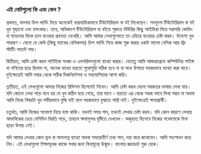 ### এই নোটগুলো কি এবং কেন ?


প্রথমত, বাংলায় ডিপ লার্নিং নিয়ে অনেকেই ধারাবাহিকভাবে টিউটোরিয়াল বা বই লিখেছেন। সবগুলো টিউটোরিয়াল বা বই খুব গুছানো এবং চমৎকার। তবে, অধিকাংশ টিউটোরিয়াল বা বইয়ে শুরুতে থিউরির কিছু আইডিয়া দিয়ে সরাসরি কোডিং বা মডেলের দিকে চলে যাওয়ার প্রবনতা দেখেছি। আমি আমার লেখাগুলোতে তা এডিয়ে যাওয়ার চেষ্টা করব। উদ্দেশ্য খুব সাধারণ - যেনো যে কেউ (কিছু ম্যাথের বেসিকসহ) ডিপ লার্নিং নিয়ে কাজ শুরু করার একটা ভালো বেসিক আর স্ট্রং স্টার্টিং পয়েন্ট পায়।


দ্বিতীয়ত, আমি চেষ্টা করব গাণিতিক সংজ্ঞা ও এলগরিদমগুলো ব্যাখ্যা করার। যেহেতু আমি আন্ডারগ্রেডে কম্পিউটার সাইন্স বা গণিতের ছাত্র ছিলাম না, অনেক ব্যাখ্যা হয়তো পুরোপুরি সঠিক হবে না বা অন্য উপায়ে সহজভাবে ব্যাখ্যা করা যাবে। দুইক্ষেত্রেই আমি সবার থেকে সঠিক দিকনির্দেশনা ও সহযোগিতার আশা করি।


তৃতীয়ত, এই লেখাগুলো আমার নিজের রিভিশন হিসেবেই নিবেন। আমি চেষ্টা করব যেনো সহজতর ভাষায় লেখা যায়। যদি কোনো লেখা পড়ে মনে হয় যে খুব কঠিন হয়ে গেছে, তার মানে - হয়তো এর থেকে সহজ ভাবে লিখা সম্ভব না অথবা আমি নিজে বিষয়টা খুব গভীরভাবে বুঝি নাই বলে সহজভাবে বুঝাতে পারি নাই। দুইক্ষেত্রেই ক্ষমাপ্রার্থী।


চতুর্থত, আমি নিজের গবেষণা নিয়ে ব্যস্ত থাকি। যখনই সময় পাব, তখনই লেখার চেষ্টা করব। যদি কোন কারণে লেখায় স্বাভাবিকের চেয়ে বেশিদিন বিরতি পড়ে, তাহলে ক্ষমাসুন্দর দৃষ্টিতে দেখবেন। অজুহাত হিসেবে নিজের গবেষণাকে টানা ছাড়া উপায় নেই।


যদি আমার লেখায় কোন ভুল বা অসংলগ্ন ব্যাখ্যা অথবা সময়োত্তীর্ণ তথ্য পান, দয়া করে জানাবেন। আমি সংশোধন করে নিব।
এই লেখাগুলো শিক্ষামূলক কাজে সবার জন্য বিনামূল্যে উন্মুক্ত।
বাংলায় জ্ঞানচর্চা শুরু হোক।
